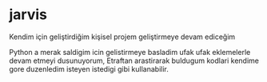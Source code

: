 # jarvis

Kendim için geliştirdiğim kişisel projem geliştirmeye devam ediceğim

Python a merak saldigim icin gelistirmeye basladim ufak ufak eklemelerle devam etmeyi dusunuyorum,
Etraftan arastirarak buldugum kodlari kendime gore duzenledim isteyen istedigi gibi kullanabilir.
